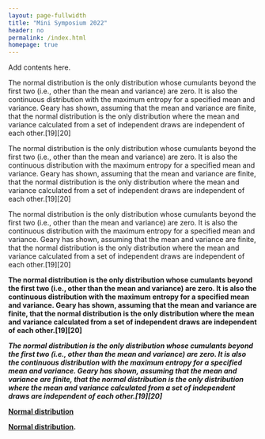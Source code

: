 ```yaml
---
layout: page-fullwidth
title: "Mini Symposium 2022"
header: no
permalink: /index.html
homepage: true
---
```


Add contents here.

The normal distribution is the only distribution whose 
cumulants beyond the first two (i.e., other than the mean 
and variance) are zero. It is also the continuous distribution 
with the maximum entropy for a specified mean and variance.
Geary has shown, assuming that the mean and variance are finite, 
that the normal distribution is the only distribution where the 
mean and variance calculated from a set of independent draws are 
independent of each other.[19][20]

The normal distribution is the only distribution whose 
cumulants beyond the first two (i.e., other than the mean 
and variance) are zero. It is also the continuous distribution 
with the maximum entropy for a specified mean and variance.
Geary has shown, assuming that the mean and variance are finite, 
that the normal distribution is the only distribution where the 
mean and variance calculated from a set of independent draws are 
independent of each other.[19][20]

The normal distribution is the only distribution whose 
cumulants beyond the first two (i.e., other than the mean 
and variance) are zero. It is also the continuous distribution 
with the maximum entropy for a specified mean and variance.
Geary has shown, assuming that the mean and variance are finite, 
that the normal distribution is the only distribution where the 
mean and variance calculated from a set of independent draws are 
independent of each other.[19][20]

<b>The normal distribution is the only distribution whose 
cumulants beyond the first two (i.e., other than the mean 
and variance) are zero. It is also the continuous distribution 
with the maximum entropy for a specified mean and variance.
Geary has shown, assuming that the mean and variance are finite, 
that the normal distribution is the only distribution where the 
mean and variance calculated from a set of independent draws are 
independent of each other.[19][20]<b>

<i>The normal distribution is the only distribution whose 
cumulants beyond the first two (i.e., other than the mean 
and variance) are zero. It is also the continuous distribution 
with the maximum entropy for a specified mean and variance.
Geary has shown, assuming that the mean and variance are finite, 
that the normal distribution is the only distribution where the 
mean and variance calculated from a set of independent draws are 
independent of each other.[19][20]</i>

<a href="https://en.wikipedia.org/wiki/Normal_distribution">Normal distribution</a>

[Normal distribution](https://en.wikipedia.org/wiki/Normal_distribution).